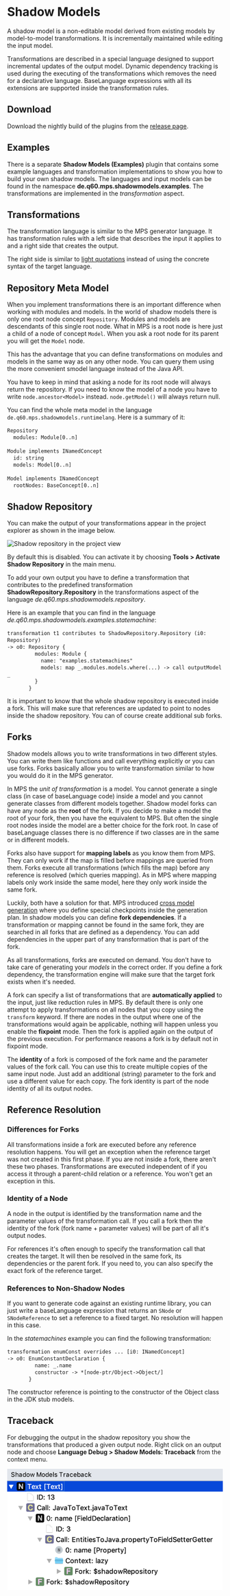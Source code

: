 # Shadow Models
A shadow model is a non-editable model derived from existing models by model-to-model transformations.
It is incrementally maintained while editing the input model.

Transformations are described in a special language designed to support incremental updates of the output model.
Dynamic dependency tracking is used during the executing of the transformations
which removes the need for a declarative language.
BaseLanguage expressions with all its extensions are supported inside the transformation rules.

## Download
Download the nightly build of the plugins from the [release page](https://github.com/JetBrains/MPS-extensions/releases).

## Examples
There is a separate **Shadow Models (Examples)** plugin that contains some example languages and transformation
implementations to show you how to build your own shadow models.
The languages and input models can be found in the namespace **de.q60.mps.shadowmodels.examples**.
The transformations are implemented in the *transformation* aspect.

## Transformations

The transformation language is similar to the MPS generator language.
It has transformation rules with a left side that describes the input it applies to and a
right side that creates the output.

The right side is similar to
[light quotations](https://confluence.jetbrains.com/display/MPSD20183/Quotations#Quotations-Lightquotations%28quotationbuilders%29)
instead of using the concrete syntax of the target language.

## Repository Meta Model

When you implement transformations there is an important difference when working with modules and models.
In the world of shadow models there is only one root node concept `Repository`.
Modules and models are descendants of this single root node.
What in MPS is a root node is here just a child of a node of concept `Model`.
When you ask a root node for its parent you will get the `Model` node.

This has the advantage that you can define transformations on modules and models in the same way as on any other node.
You can query them using the more convenient smodel language instead of the Java API.

You have to keep in mind that asking a node for its root node will always return the repository.
If you need to know the model of a node you have to write `node.ancestor<Model>` instead.
`node.getModel()` will always return null.

You can find the whole meta model in the language `de.q60.mps.shadowmodels.runtimelang`.
Here is a summary of it:

```
Repository
  modules: Module[0..n]
  
Module implements INamedConcept
  id: string
  models: Model[0..n]
  
Model implements INamedConcept
  rootNodes: BaseConcept[0..n]
```

## Shadow Repository

You can make the output of your transformations appear in the project explorer as shown in the image below.

![Shadow repository in the project view](shadowmodels/shadow-repository-project-view.png)

By default this is disabled.
You can activate it by choosing **Tools > Activate Shadow Repository** in the main menu.

To add your own output you have to define a transformation that contributes to the predefined transformation
**ShadowRepository.Repository** in the transformations aspect of the language *de.q60.mps.shadowmodels.repository*.

Here is an example that you can find in the language *de.q60.mps.shadowmodels.examples.statemachine*:
```
transformation t1 contributes to ShadowRepository.Repository (i0: Repository)
-> o0: Repository {
         modules: Module {
           name: "examples.statemachines" 
           models: map _.modules.models.where(...) -> call outputModel _  
         } 
       }
```

It is important to know that the whole shadow repository is executed inside a fork.
This will make sure that references are updated to point to nodes inside the shadow repository.
You can of course create additional sub forks.

## Forks

Shadow models allows you to write transformations in two different styles.
You can write them like functions and call everything explicitly or you can use forks.
Forks basically allow you to write transformation similar to how you would do it in the MPS generator.

In MPS the *unit of transformation* is a model.
You cannot generate a single class (in case of baseLanguage code) inside a model
and you cannot generate classes from different models together.
Shadow model forks can have any node as the **root** of the fork.
If you decide to make a model the root of your fork, then you have the equivalent to MPS.
But often the single root nodes inside the model are a better choice for the fork root.
In case of baseLanguage classes there is no difference if two classes
are in the same or in different models.

Forks also have support for **mapping labels** as you know them from MPS.
They can only work if the map is filled before mappings are queried from them.
Forks execute all transformations (which fills the map) before any reference is resolved (which queries mapping).
As in MPS where mapping labels only work inside the same model, here they only work inside the same fork.

Luckily, both have a solution for that.
MPS introduced [cross model generation](https://confluence.jetbrains.com/display/MPSD20183/Generator#Generator-Cross-modelgeneration)
where you define special checkpoints inside the generation plan.
In shadow models you can define **fork dependencies**.
If a transformation or mapping cannot be found in the same fork,
they are searched in all forks that are defined as a dependency.
You can add dependencies in the upper part of any transformation that is part of the fork.

As all transformations, forks are executed on demand.
You don't have to take care of generating your *models* in the correct order.
If you define a fork dependency, the transformation engine will make sure that the target fork exists when it's needed.

A fork can specify a list of transformations that are **automatically applied** to the input,
just like reduction rules in MPS.
By default there is only one attempt to apply transformations on all nodes that you copy using the `transform` keyword.
If there are nodes in the output where one of the transformations would again be applicable, nothing will happen unless 
you enable the **fixpoint** mode.
Then the fork is applied again on the output of the previous execution.
For performance reasons a fork is by default not in fixpoint mode.

The **identity** of a fork is composed of the fork name and the parameter values of the fork call.
You can use this to create multiple copies of the same input node.
Just add an additional (string) parameter to the fork and use a different value for each copy.
The fork identity is part of the node identity of all its output nodes.

## Reference Resolution

### Differences for Forks

All transformations inside a fork are executed before any reference resolution happens.
You will get an exception when the reference target was not created in this first phase.
If you are not inside a fork, there aren't these two phases.
Transformations are executed independent of if you access it through a parent-child relation or a reference.
You won't get an exception in this.

### Identity of a Node
A node in the output is identified by the transformation name and the parameter values of the transformation call. 
If you call a fork then the identity of the fork (fork name + parameter values) will be part of all it's output nodes.

For references it's often enough to specify the transformation call that creates the target.
It will then be resolved in the same fork, its dependencies or the parent fork.
If you need to, you can also specify the exact fork of the reference target. 

### References to Non-Shadow Nodes
If you want to generate code against an existing runtime library,
you can just write a baseLanguage expression that returns an `SNode` or `SNodeReference`
to set a reference to a fixed target.
No resolution will happen in this case.

In the *statemachines* example you can find the following transformation:
```
transformation enumConst overrides ... [i0: INamedConcept]
-> o0: EnumConstantDeclaration {
         name: _.name
         constructor -> *[node-ptr/Object->Object/]
       }
```
The constructor reference is pointing to the constructor of the Object class in the JDK stub models.

## Traceback

For debugging the output in the shadow repository you show the transformations that produced a given output node.
Right click on an output node and choose **Language Debug > Shadow Models: Traceback** from the context menu.

![Traceback View](shadowmodels/traceback-view.png)